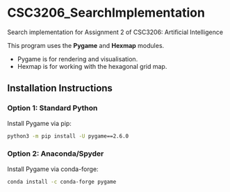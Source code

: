# CSC3206_SearchImplementation
Search implementation for Assignment 2 of CSC3206: Artificial Intelligence 

This program uses the **Pygame** and **Hexmap** modules. 
- Pygame is for rendering and visualisation.
- Hexmap is for working with the hexagonal grid map.

## Installation Instructions 

### Option 1: Standard Python
Install Pygame via pip:
```bash
python3 -m pip install -U pygame==2.6.0
```

### Option 2: Anaconda/Spyder
Install Pygame via conda-forge:
```bash
conda install -c conda-forge pygame
```
